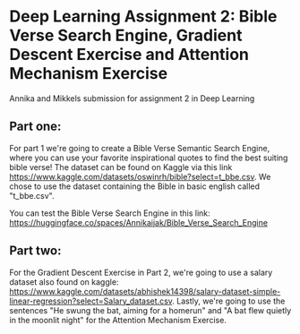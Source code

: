 # Deep Learning Assignment 2: Bible Verse Search Engine, Gradient Descent Exercise and Attention Mechanism Exercise

Annika and Mikkels submission for assignment 2 in Deep Learning

## Part one:

For part 1 we're going to create a Bible Verse Semantic Search Engine, where you can use your favorite inspirational quotes to find the best suiting bible verse! The dataset can be found on Kaggle via this link https://www.kaggle.com/datasets/oswinrh/bible?select=t_bbe.csv. We chose to use the dataset containing the Bible in basic english called "t_bbe.csv".

You can test the Bible Verse Search Engine in this link:
https://huggingface.co/spaces/Annikaijak/Bible_Verse_Search_Engine 

## Part two: 

For the Gradient Descent Exercise in Part 2, we're going to use a salary dataset also found on kaggle: https://www.kaggle.com/datasets/abhishek14398/salary-dataset-simple-linear-regression?select=Salary_dataset.csv. Lastly, we're going to use the sentences "He swung the bat, aiming for a homerun" and "A bat flew quietly in the moonlit night" for the Attention Mechanism Exercise.



